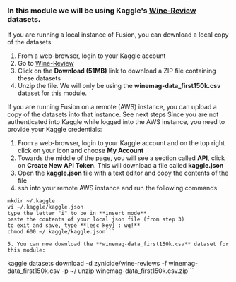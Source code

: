 ### In this module we will be using Kaggle's [Wine-Review](https://www.kaggle.com/zynicide/wine-reviews) datasets.

If you are running a local instance of Fusion, you can download a local copy of the datasets:
1. From a web-browser, login to your Kaggle account
2. Go to [Wine-Review](https://www.kaggle.com/zynicide/wine-reviews)  
3. Click on the **Download (51MB)** link to download a ZIP file containing these datasets  
4. Unzip the file. We will only be using the **winemag-data_first150k.csv** dataset for this module. 

If you are running Fusion on a remote (AWS) instance, you can upload a copy of the datasets into that instance. See next steps 
Since you are not authenticated into Kaggle while logged into the AWS instance, you need to provide your Kaggle credentials: 
1. From a web-browser, login to your Kaggle account and on the top right click on your icon and choose **My Account** 
2. Towards the middle of the page, you will see a section called **API**, click on **Create New API Token**. This will download a file called **kaggle.json** 
3. Open the **kaggle.json** file with a text editor and copy the contents of the file
4. ssh into your remote AWS instance and run the following commands
```
mkdir ~/.kaggle
vi ~/.kaggle/kaggle.json
type the letter "i" to be in **insert mode**
paste the contents of your local json file (from step 3)
to exit and save, type **[esc key] : wq!**
chmod 600 ~/.kaggle/kaggle.json```
  
5. You can now download the **winemag-data_first150k.csv** dataset for this module: 
```
kaggle datasets download -d zynicide/wine-reviews -f winemag-data_first150k.csv -p ~/
unzip winemag-data_first150k.csv.zip```